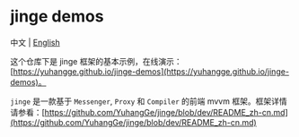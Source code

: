 # jinge demos

中文 | [English](./)

这个仓库下是 jinge 框架的基本示例，在线演示：[https://yuhangge.github.io/jinge-demos](https://yuhangge.github.io/jinge-demos)。

`jinge` 是一款基于 `Messenger`, `Proxy` 和 `Compiler` 的前端 mvvm 框架。框架详情请参看：[https://github.com/YuhangGe/jinge/blob/dev/README_zh-cn.md](https://github.com/YuhangGe/jinge/blob/dev/README_zh-cn.md)
